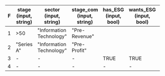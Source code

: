 |F|stage (input, string)|sector (input, string)|stage_com (input, string)|has_ESG (input, bool)|wants_ESG (input, bool)|opinion (output, string)|
|---|---|---|---|---|---|---|
|1|>50|"Information Technology"|"Pre-Revenue"|||"interesting"|
|2|"Series A"|"Information Technology"|"Pre-Profit"|||"interesting"|
|3|-|-|-|TRUE|TRUE|"interesting"|
|4|-|-|-|-|-|"reject"|